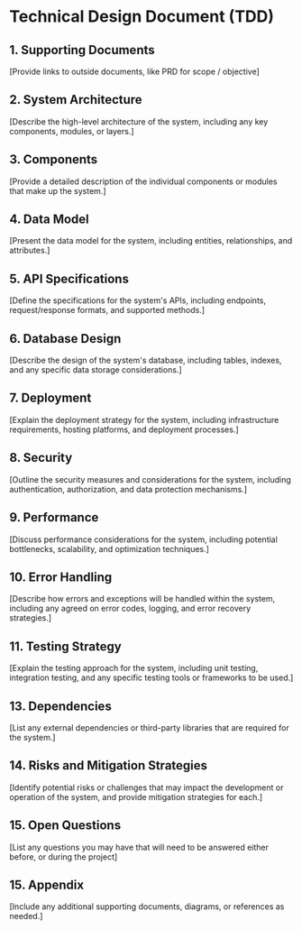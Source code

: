 # Technical Design Document (TDD)

## 1. Supporting Documents

[Provide links to outside documents, like PRD for scope / objective]

## 2. System Architecture

[Describe the high-level architecture of the system, including any key components, modules, or layers.]

## 3. Components

[Provide a detailed description of the individual components or modules that make up the system.]

## 4. Data Model

[Present the data model for the system, including entities, relationships, and attributes.]

## 5. API Specifications

[Define the specifications for the system's APIs, including endpoints, request/response formats, and supported methods.]

## 6. Database Design

[Describe the design of the system's database, including tables, indexes, and any specific data storage considerations.]

## 7. Deployment

[Explain the deployment strategy for the system, including infrastructure requirements, hosting platforms, and deployment processes.]

## 8. Security

[Outline the security measures and considerations for the system, including authentication, authorization, and data protection mechanisms.]

## 9. Performance

[Discuss performance considerations for the system, including potential bottlenecks, scalability, and optimization techniques.]

## 10. Error Handling

[Describe how errors and exceptions will be handled within the system, including any agreed on error codes, logging, and error recovery strategies.]

## 11. Testing Strategy

[Explain the testing approach for the system, including unit testing, integration testing, and any specific testing tools or frameworks to be used.]

## 13. Dependencies

[List any external dependencies or third-party libraries that are required for the system.]

## 14. Risks and Mitigation Strategies

[Identify potential risks or challenges that may impact the development or operation of the system, and provide mitigation strategies for each.]

## 15. Open Questions

[List any questions you may have that will need to be answered either before, or during the project]

## 15. Appendix

[Include any additional supporting documents, diagrams, or references as needed.]

